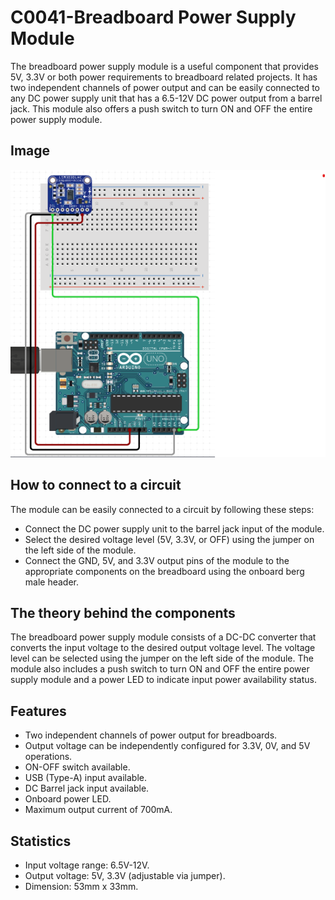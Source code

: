 # C0041-Breadboard Power Supply Module

The breadboard power supply module is a useful component that provides 5V, 3.3V or both power requirements to breadboard related projects. It has two independent channels of power output and can be easily connected to any DC power supply unit that has a 6.5-12V DC power output from a barrel jack. This module also offers a push switch to turn ON and OFF the entire power supply module.

## Image

![IMG](IMG/IMG.png)

## How to connect to a circuit

The module can be easily connected to a circuit by following these steps:

- Connect the DC power supply unit to the barrel jack input of the module.
- Select the desired voltage level (5V, 3.3V, or OFF) using the jumper on the left side of the module.
- Connect the GND, 5V, and 3.3V output pins of the module to the appropriate components on the breadboard using the onboard berg male header.

## The theory behind the components

The breadboard power supply module consists of a DC-DC converter that converts the input voltage to the desired output voltage level. The voltage level can be selected using the jumper on the left side of the module. The module also includes a push switch to turn ON and OFF the entire power supply module and a power LED to indicate input power availability status.

## Features

- Two independent channels of power output for breadboards.
- Output voltage can be independently configured for 3.3V, 0V, and 5V operations.
- ON-OFF switch available.
- USB (Type-A) input available.
- DC Barrel jack input available.
- Onboard power LED.
- Maximum output current of 700mA.

## Statistics

- Input voltage range: 6.5V-12V.
- Output voltage: 5V, 3.3V (adjustable via jumper).
- Dimension: 53mm x 33mm.
